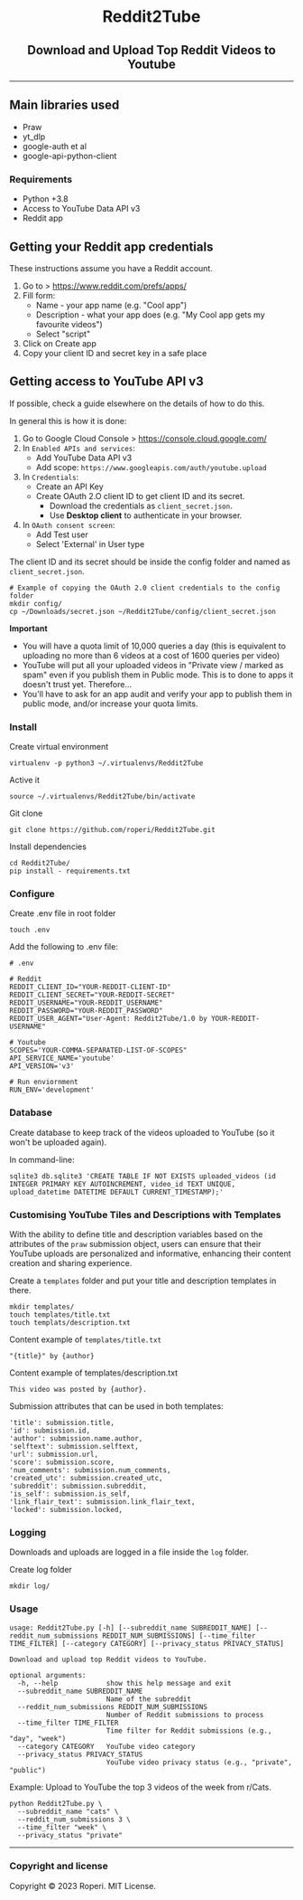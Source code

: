 <h1 align="center">Reddit2Tube</h1>
<h2 align="center">Download and Upload Top Reddit Videos to Youtube</h2>

---

## Main libraries used 
- Praw
- yt_dlp
- google-auth et al
- google-api-python-client

### Requirements

- Python +3.8
- Access to YouTube Data API v3
- Reddit app

## Getting your Reddit app credentials

These instructions assume you have a Reddit account.  

1. Go to > https://www.reddit.com/prefs/apps/
2. Fill form:
   * Name - your app name (e.g. "Cool app")
   * Description - what your app does (e.g. "My Cool app gets my favourite videos")
   * Select "script"
3. Click on Create app
4. Copy your client ID and secret key in a safe place

## Getting access to YouTube API v3
If possible, check a guide elsewhere on the details of how to do this. 

In general this is how it is done:

1. Go to Google Cloud Console > https://console.cloud.google.com/
2. In `Enabled APIs and services`: 
   - Add YouTube Data API v3
   - Add scope: `https://www.googleapis.com/auth/youtube.upload`
4. In `Credentials`:
   - Create an API Key 
   - Create OAuth 2.O client ID  to get client ID and its secret. 
     - Download the credentials as `client_secret.json`.
     - Use **Desktop client** to authenticate in your browser.
4. In `OAuth consent screen`:
   - Add Test user
   - Select 'External' in User type 


The client ID and its secret should be inside the config folder and named as `client_secret.json`. 

```commandline
# Example of copying the OAuth 2.0 client credentials to the config folder
mkdir config/
cp ~/Downloads/secret.json ~/Reddit2Tube/config/client_secret.json
```


**Important**
* You will have a quota limit of 10,000 queries a day (this is equivalent to uploading no more than 6 videos at a cost of 1600 queries per video)
* YouTube will put all your uploaded videos in "Private view / marked as spam" even if you publish them in Public mode. This is to done to apps it doesn't trust yet. Therefore... 
* You'll have to ask for an app audit and verify your app to publish them in public mode, and/or increase your quota limits.




### Install

Create virtual environment
```
virtualenv -p python3 ~/.virtualenvs/Reddit2Tube
```

Active it
```
source ~/.virtualenvs/Reddit2Tube/bin/activate
```

Git clone 

```
git clone https://github.com/roperi/Reddit2Tube.git
```

Install dependencies
```
cd Reddit2Tube/
pip install - requirements.txt
```

### Configure
Create .env file in root folder

```commandline
touch .env
```
Add the following to .env file:
```
# .env

# Reddit
REDDIT_CLIENT_ID="YOUR-REDDIT-CLIENT-ID"
REDDIT_CLIENT_SECRET="YOUR-REDDIT-SECRET"
REDDIT_USERNAME="YOUR-REDDIT_USERNAME"
REDDIT_PASSWORD="YOUR-REDDIT_PASSWORD"
REDDIT_USER_AGENT="User-Agent: Reddit2Tube/1.0 by YOUR-REDDIT-USERNAME"

# Youtube
SCOPES='YOUR-COMMA-SEPARATED-LIST-OF-SCOPES"
API_SERVICE_NAME='youtube'
API_VERSION='v3'

# Run enviornment
RUN_ENV='development'
```

### Database
Create database to keep track of the videos uploaded to YouTube (so it won't be uploaded again). 

In command-line:

```commandline
sqlite3 db.sqlite3 'CREATE TABLE IF NOT EXISTS uploaded_videos (id INTEGER PRIMARY KEY AUTOINCREMENT, video_id TEXT UNIQUE, upload_datetime DATETIME DEFAULT CURRENT_TIMESTAMP);'
```

### Customising YouTube Tiles and Descriptions with Templates

With the ability to define title and description variables based on the attributes of the `praw` submission object, users can ensure that their YouTube uploads are personalized and informative, enhancing their content creation and sharing experience.

Create a `templates` folder and put your title and description templates in there. 
```commandline
mkdir templates/
touch templates/title.txt
touch templats/description.txt
```
Content example of `templates/title.txt`
```commandline
"{title}" by {author}
```
 Content example of templates/description.txt
```commandline
This video was posted by {author}.
```
Submission attributes that can be used in both templates:
```commandline
'title': submission.title,
'id': submission.id,
'author': submission.name.author,
'selftext': submission.selftext,
'url': submission.url,
'score': submission.score,
'num_comments': submission.num_comments,
'created_utc': submission.created_utc,
'subreddit': submission.subreddit,
'is_self': submission.is_self,
'link_flair_text': submission.link_flair_text,
'locked': submission.locked,
```
### Logging
Downloads and uploads are logged in a file inside the `log` folder. 

Create log folder
```
mkdir log/
```


### Usage

```
usage: Reddit2Tube.py [-h] [--subreddit_name SUBREDDIT_NAME] [--reddit_num_submissions REDDIT_NUM_SUBMISSIONS] [--time_filter TIME_FILTER] [--category CATEGORY] [--privacy_status PRIVACY_STATUS]

Download and upload top Reddit videos to YouTube.

optional arguments:
  -h, --help            show this help message and exit
  --subreddit_name SUBREDDIT_NAME
                        Name of the subreddit
  --reddit_num_submissions REDDIT_NUM_SUBMISSIONS
                        Number of Reddit submissions to process
  --time_filter TIME_FILTER
                        Time filter for Reddit submissions (e.g., "day", "week")
  --category CATEGORY   YouTube video category
  --privacy_status PRIVACY_STATUS
                        YouTube video privacy status (e.g., "private", "public")
```

Example: Upload to YouTube the top 3 videos of the week from r/Cats.

```commandline
python Reddit2Tube.py \
  --subreddit_name "cats" \
  --reddit_num_submissions 3 \
  --time_filter "week" \
  --privacy_status "private"
```

---


### Copyright and license
Copyright © 2023 Roperi. MIT License.

